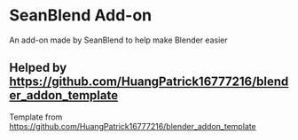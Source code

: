 # SeanBlend Add-on
An add-on made by SeanBlend to help make Blender easier

## Helped by https://github.com/HuangPatrick16777216/blender_addon_template
Template from https://github.com/HuangPatrick16777216/blender_addon_template
